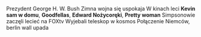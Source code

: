 Prezydent George H. W. Bush
Zimna wojna się uspokaja
W kinach leci **Kevin sam w domu**, **Goodfellas**, **Edward Nożycoręki**, **Pretty woman**
Simpsonowie zaczęli lecieć na FOXtv
Wyjebali teleskop w kosmos
Połączenie Niemców, berlin wall upada
